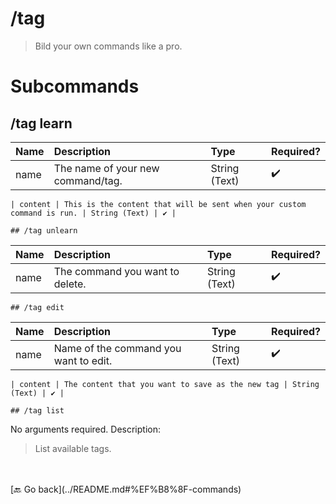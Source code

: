 # /tag
> Bild your own commands like a pro. 

# Subcommands

## /tag learn 

| Name | Description | Type | Required? | 
| :-- | :-- | :-- | :-- | 
| name | The name of your new command/tag. | String (Text) | ✔️ | 

    | content | This is the content that will be sent when your custom command is run. | String (Text) | ✔️ | 

    ## /tag unlearn 

| Name | Description | Type | Required? | 
| :-- | :-- | :-- | :-- | 
| name | The command you want to delete. | String (Text) | ✔️ | 

    ## /tag edit 

| Name | Description | Type | Required? | 
| :-- | :-- | :-- | :-- | 
| name | Name of the command you want to edit. | String (Text) | ✔️ | 

    | content | The content that you want to save as the new tag | String (Text) | ✔️ | 

    ## /tag list 

No arguments required. Description: 
> List available tags. 
 <br>
                            

<br>
 [🔙 Go back](../README.md#%EF%B8%8F-commands)